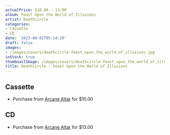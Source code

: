 ```yaml
---
actualPrice: $10.00 - 13.00
album: Feast Upon the World of Illusions
artist: Deathcircle
categories:
- Cassette
- CD
date: '2023-08-02T05:14:29'
draft: false
images:
- /images/covers/deathcircle-feast_upon_the_world_of_illusions.jpg
inStock: true
thumbnailImage: /images/covers/deathcircle-feast_upon_the_world_of_illusions-thumb.jpg
title: Deathcircle - Feast Upon the World of Illusions
---
```


## Cassette
* Purchase from [Arcane Altar](https://arcanealtar.bigcartel.com/product/deathcircle-feast-upon-the-world-of-illusions-tape) for $10.00
## CD
* Purchase from [Arcane Altar](https://arcanealtar.bigcartel.com/product/deathcircle-feast-upon-the-world-of-illusions-cd) for $13.00
